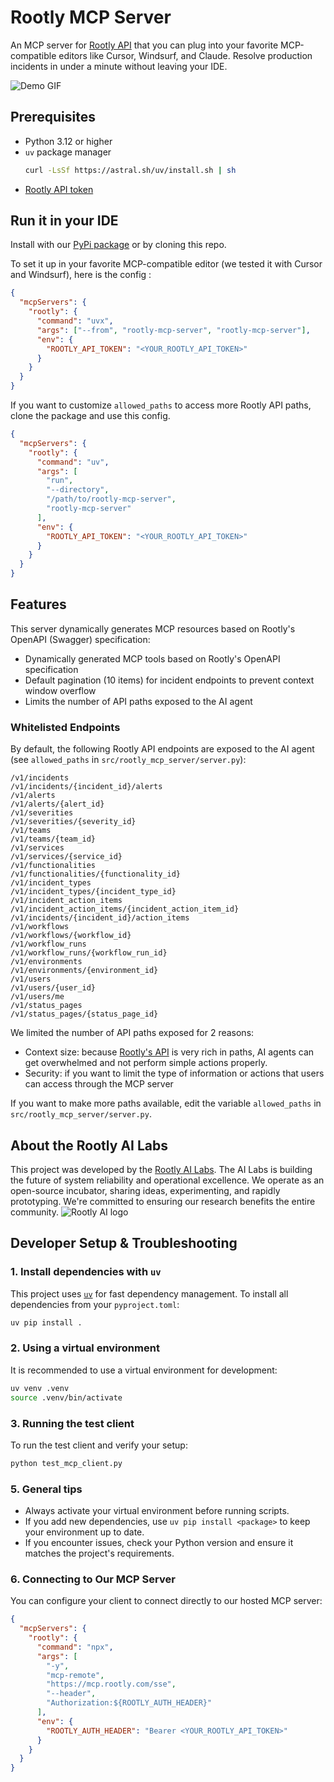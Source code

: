 # Rootly MCP Server

An MCP server for [Rootly API](https://docs.rootly.com/api-reference/overview) that you can plug into your favorite MCP-compatible editors like Cursor, Windsurf, and Claude. Resolve production incidents in under a minute without leaving your IDE.

![Demo GIF](rootly-mcp-server-demo.gif)

## Prerequisites

- Python 3.12 or higher
- `uv` package manager
  ```bash
  curl -LsSf https://astral.sh/uv/install.sh | sh
  ```
- [Rootly API token](https://docs.rootly.com/api-reference/overview#how-to-generate-an-api-key%3F)

## Run it in your IDE

Install with our [PyPi package](https://pypi.org/project/rootly-mcp-server/) or by cloning this repo.

To set it up in your favorite MCP-compatible editor (we tested it with Cursor and Windsurf), here is the config :

```json
{
  "mcpServers": {
    "rootly": {
      "command": "uvx",
      "args": ["--from", "rootly-mcp-server", "rootly-mcp-server"],
      "env": {
        "ROOTLY_API_TOKEN": "<YOUR_ROOTLY_API_TOKEN>"
      }
    }
  }
}
```

If you want to customize `allowed_paths` to access more Rootly API paths, clone the package and use this config.

```json
{
  "mcpServers": {
    "rootly": {
      "command": "uv",
      "args": [
        "run",
        "--directory",
        "/path/to/rootly-mcp-server",
        "rootly-mcp-server"
      ],
      "env": {
        "ROOTLY_API_TOKEN": "<YOUR_ROOTLY_API_TOKEN>"
      }
    }
  }
}
```

## Features

This server dynamically generates MCP resources based on Rootly's OpenAPI (Swagger) specification:

- Dynamically generated MCP tools based on Rootly's OpenAPI specification
- Default pagination (10 items) for incident endpoints to prevent context window overflow
- Limits the number of API paths exposed to the AI agent

### Whitelisted Endpoints

By default, the following Rootly API endpoints are exposed to the AI agent (see `allowed_paths` in `src/rootly_mcp_server/server.py`):

```
/v1/incidents
/v1/incidents/{incident_id}/alerts
/v1/alerts
/v1/alerts/{alert_id}
/v1/severities
/v1/severities/{severity_id}
/v1/teams
/v1/teams/{team_id}
/v1/services
/v1/services/{service_id}
/v1/functionalities
/v1/functionalities/{functionality_id}
/v1/incident_types
/v1/incident_types/{incident_type_id}
/v1/incident_action_items
/v1/incident_action_items/{incident_action_item_id}
/v1/incidents/{incident_id}/action_items
/v1/workflows
/v1/workflows/{workflow_id}
/v1/workflow_runs
/v1/workflow_runs/{workflow_run_id}
/v1/environments
/v1/environments/{environment_id}
/v1/users
/v1/users/{user_id}
/v1/users/me
/v1/status_pages
/v1/status_pages/{status_page_id}
```

We limited the number of API paths exposed for 2 reasons:

- Context size: because [Rootly's API](https://docs.rootly.com/api-reference/overview) is very rich in paths, AI agents can get overwhelmed and not perform simple actions properly.
- Security: if you want to limit the type of information or actions that users can access through the MCP server

If you want to make more paths available, edit the variable `allowed_paths` in `src/rootly_mcp_server/server.py`.

## About the Rootly AI Labs

This project was developed by the [Rootly AI Labs](https://labs.rootly.ai/). The AI Labs is building the future of system reliability and operational excellence. We operate as an open-source incubator, sharing ideas, experimenting, and rapidly prototyping. We're committed to ensuring our research benefits the entire community.
![Rootly AI logo](https://github.com/Rootly-AI-Labs/EventOrOutage/raw/main/rootly-ai.png)

## Developer Setup & Troubleshooting

### 1. Install dependencies with `uv`

This project uses [`uv`](https://github.com/astral-sh/uv) for fast dependency management. To install all dependencies from your `pyproject.toml`:

```bash
uv pip install .
```

### 2. Using a virtual environment

It is recommended to use a virtual environment for development:

```bash
uv venv .venv
source .venv/bin/activate
```

### 3. Running the test client

To run the test client and verify your setup:

```bash
python test_mcp_client.py
```

### 5. General tips

- Always activate your virtual environment before running scripts.
- If you add new dependencies, use `uv pip install <package>` to keep your environment up to date.
- If you encounter issues, check your Python version and ensure it matches the project's requirements.

### 6. Connecting to Our MCP Server

You can configure your client to connect directly to our hosted MCP server:

```json
{
  "mcpServers": {
    "rootly": {
      "command": "npx",
      "args": [
        "-y",
        "mcp-remote",
        "https://mcp.rootly.com/sse",
        "--header",
        "Authorization:${ROOTLY_AUTH_HEADER}"
      ],
      "env": {
        "ROOTLY_AUTH_HEADER": "Bearer <YOUR_ROOTLY_API_TOKEN>"
      }
    }
  }
}
```

